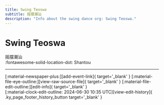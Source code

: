 ```yaml
---
title: Swing Teoswa
subtitle: 摇摆潮汕
description: "Info about the swing dance org: Swing Teoswa."
---
```


# Swing Teoswa

摇摆潮汕  
:fontawesome-solid-location-dot: Shantou  


---

<div class="ky_page_footer" markdown>
<div class="ky_page_footer_trailing" markdown="span">
[:material-newspaper-plus:][add-event-link]{ target='_blank' }
[:material-file-eye-outline:][view-raw-source-file]{ target='_blank' }
[:material-file-edit-outline:][edit-info]{ target='_blank' }
</div>
<div class="ky_page_footer_leading" markdown="span">
[:material-clock-edit-outline: 2024-06-30 10:35 UTC][view-edit-history]{ .ky_page_footer_history_button target='_blank' }
</div>
</div>

[add-event-link]: https://github.com/swingdance/events/issues/new?assignees=&labels=add+event&projects=&template=02-add_entity.yml&title=%5Bcn%5D%20%3CName%3E&region=cn&province=Guangdong&city=Shantou&org_id=swing-teoswa "Add Event"
[view-raw-source-file]: https://github.com/swingdance/orgs/blob/main/cn/swing-teoswa.json "View Raw Source File"
[edit-info]: https://github.com/swingdance/orgs/issues/new?assignees=&labels=update+org&projects=&template=03-update_entity.yml&title=%5Bcn%5D%20Swing%20Teoswa&region=cn&id=swing-teoswa&name=Swing%20Teoswa "Edit Info"

[view-edit-history]: https://github.com/swingdance/orgs/commits/main/cn/swing-teoswa.json "View Edit History"
